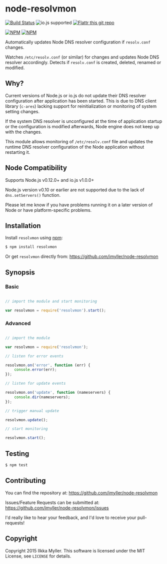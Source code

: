 node-resolvmon
==============
[![Build Status](https://travis-ci.org/imyller/node-resolvmon.svg)](https://travis-ci.org/imyller/node-resolvmon)
![io.js supported](https://img.shields.io/badge/io.js-supported-green.svg?style=flat)
[![Flattr this git repo](http://api.flattr.com/button/flattr-badge-large.png)](https://flattr.com/submit/auto?user_id=imyller&url=https://github.com/imyller/node-resolvmon&title=node-resolvmon&language=&tags=github&category=software)

[![NPM](https://nodei.co/npm/resolvmon.png?downloads=true&downloadRank=true&stars=true)](https://nodei.co/npm/resolvmon/)
[![NPM](https://nodei.co/npm-dl/resolvmon.png?months=6&height=3)](https://nodei.co/npm-dl/resolvmon/)

Automatically updates Node DNS resolver configuration if `resolv.conf` changes.

Watches `/etc/resolv.conf` (or similar) for changes and updates Node DNS resolver accordingly.
Detects if `resolv.conf` is created, deleted, renamed or modified.

Why?
----

Current versions of Node.js or io.js do not update their DNS resolver configuration after application has been started.
This is due to DNS client library (`c-ares`) lacking support for reinitialization or monitoring of system setting changes.

If the system DNS resolver is unconfigured at the time of application startup or the configuration is modified afterwards, Node engine does not keep up with the changes.

This module allows monitoring of `/etc/resolv.conf` file and updates the runtime DNS resolver configuration of the Node application without restarting it.

Node Compatibility
---------------------

Supports Node.js v0.12.0+ and io.js v1.0.0+

Node.js version v0.10 or earlier are not supported due to the lack of `dns.setServers()` function.

Please let me know if you have problems running it on a later version of Node or
have platform-specific problems.

Installation
------------

Install `resolvmon` using [npm](http://github.com/isaacs/npm):

```sh
$ npm install resolvmon
```

Or get `resolvmon` directly from:
https://github.com/imyller/node-resolvmon

Synopsis
--------

### Basic

```javascript

// import the module and start monitoring

var resolvmon = require('resolvmon').start();

```

### Advanced

```javascript

// import the module

var resolvmon = require('resolvmon');

// listen for error events

resolvmon.on('error', function (err) {
	console.error(err);
});

// listen for update events

resolvmon.on('update', function (nameservers) {
	console.dir(nameservers);
});

// trigger manual update

resolvmon.update();

// start monitoring

resolvmon.start();

```

Testing
-------

```sh
$ npm test
```

Contributing
------------

You can find the repository at:
https://github.com/imyller/node-resolvmon

Issues/Feature Requests can be submitted at:
https://github.com/imyller/node-resolvmon/issues

I'd really like to hear your feedback, and I'd love to receive your
pull-requests!

Copyright
---------

Copyright 2015 Ilkka Myller. This software is licensed
under the MIT License, see `LICENSE` for details.
